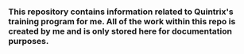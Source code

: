 ### This repository contains information related to Quintrix's training program for me. All of the work within this repo is created by me and is only stored here for documentation purposes. 
